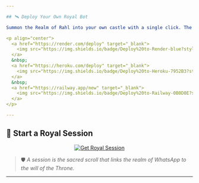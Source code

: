 ```yaml
---

## 🛰️ Deploy Your Own Royal Bot

Summon the Realm of Rahl into your own castle with a single click. The Crown supports rapid deployment to trusted platforms:

<p align="center">
  <a href="https://render.com/deploy" target="_blank">
    <img src="https://img.shields.io/badge/Deploy%20to-Render-blue?style=for-the-badge&logo=render&logoColor=white" alt="Deploy to Render"/>
  </a>
  &nbsp;
  <a href="https://heroku.com/deploy" target="_blank">
    <img src="https://img.shields.io/badge/Deploy%20to-Heroku-7952B3?style=for-the-badge&logo=heroku&logoColor=white" alt="Deploy to Heroku"/>
  </a>
  &nbsp;
  <a href="https://railway.app/new" target="_blank">
    <img src="https://img.shields.io/badge/Deploy%20to-Railway-0B0D0E?style=for-the-badge&logo=railway&logoColor=white" alt="Deploy to Railway"/>
  </a>
</p>

---
```


## 🔐 Start a Royal Session

<p align="center">
  <a href="https://wa.me/2547xxxxxxx?text=/session" target="_blank">
    <img src="https://img.shields.io/badge/Get%20Royal%20Session-Open%20on%20WhatsApp-25D366?style=for-the-badge&logo=whatsapp&logoColor=white" alt="Get Royal Session"/>
  </a>
</p>

> 🛡️ *A session is the sacred scroll that links the realm of WhatsApp to the will of the Throne.*

---
 
